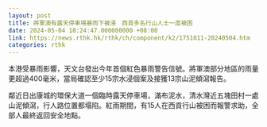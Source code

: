 ```yaml
---
layout: post
title: 將軍澳有露天停車場暴雨下被浸　西貢多名行山人士一度被困
date: 2024-05-04 18:24:47.000000000 +08:00
link: https://news.rthk.hk/rthk/ch/component/k2/1751811-20240504.htm
categories: rthk
---
```


本港受暴雨影響，天文台發出今年首個紅色暴雨警告信號。將軍澳部分地區的雨量更超過400毫米，當局確認至少15宗水浸個案及接獲13宗山泥傾瀉報告。

鄰近日出康城的環保大道一個臨時露天停車場，滿布泥水，清水灣近五塊田村一處山泥傾瀉，行人路位置都塌陷。紅雨期間，有15人在西貢行山被困而報警求助，全部人最終返回安全地點。
